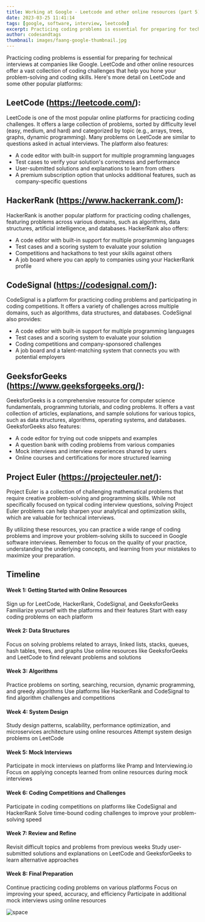 ```yaml
---
title: Working at Google - Leetcode and other online resources (part 5)
date: 2023-03-25 11:41:14
tags: [google, software, interview, leetcode]
excerpt: Practicing coding problems is essential for preparing for technical interviews at companies like Google. LeetCode and other online resources offer a vast collection of coding challenges that help you hone your problem-solving and coding skills.
author: codesandtags
thumbnail: images/faang-google-thumbnail.jpg
---
```


Practicing coding problems is essential for preparing for technical interviews at companies like Google. LeetCode and other online resources offer a vast collection of coding challenges that help you hone your problem-solving and coding skills. Here's more detail on LeetCode and some other popular platforms:

## LeetCode (https://leetcode.com/):

LeetCode is one of the most popular online platforms for practicing coding challenges. It offers a large collection of problems, sorted by difficulty level (easy, medium, and hard) and categorized by topic (e.g., arrays, trees, graphs, dynamic programming). Many problems on LeetCode are similar to questions asked in actual interviews. The platform also features:

- A code editor with built-in support for multiple programming languages
- Test cases to verify your solution's correctness and performance
- User-submitted solutions and explanations to learn from others
- A premium subscription option that unlocks additional features, such as company-specific questions

## HackerRank (https://www.hackerrank.com/):

HackerRank is another popular platform for practicing coding challenges, featuring problems across various domains, such as algorithms, data structures, artificial intelligence, and databases. HackerRank also offers:

- A code editor with built-in support for multiple programming languages
- Test cases and a scoring system to evaluate your solution
- Competitions and hackathons to test your skills against others
- A job board where you can apply to companies using your HackerRank profile

## CodeSignal (https://codesignal.com/):

CodeSignal is a platform for practicing coding problems and participating in coding competitions. It offers a variety of challenges across multiple domains, such as algorithms, data structures, and databases. CodeSignal also provides:

- A code editor with built-in support for multiple programming languages
- Test cases and a scoring system to evaluate your solution
- Coding competitions and company-sponsored challenges
- A job board and a talent-matching system that connects you with potential employers

## GeeksforGeeks (https://www.geeksforgeeks.org/):

GeeksforGeeks is a comprehensive resource for computer science fundamentals, programming tutorials, and coding problems. It offers a vast collection of articles, explanations, and sample solutions for various topics, such as data structures, algorithms, operating systems, and databases. GeeksforGeeks also features:

- A code editor for trying out code snippets and examples
- A question bank with coding problems from various companies
- Mock interviews and interview experiences shared by users
- Online courses and certifications for more structured learning

## Project Euler (https://projecteuler.net/):

Project Euler is a collection of challenging mathematical problems that require creative problem-solving and programming skills. While not specifically focused on typical coding interview questions, solving Project Euler problems can help sharpen your analytical and optimization skills, which are valuable for technical interviews.

By utilizing these resources, you can practice a wide range of coding problems and improve your problem-solving skills to succeed in Google software interviews. Remember to focus on the quality of your practice, understanding the underlying concepts, and learning from your mistakes to maximize your preparation.

## Timeline

#### Week 1: Getting Started with Online Resources

Sign up for LeetCode, HackerRank, CodeSignal, and GeeksforGeeks
Familiarize yourself with the platforms and their features
Start with easy coding problems on each platform

#### Week 2: Data Structures

Focus on solving problems related to arrays, linked lists, stacks, queues, hash tables, trees, and graphs
Use online resources like GeeksforGeeks and LeetCode to find relevant problems and solutions

#### Week 3: Algorithms

Practice problems on sorting, searching, recursion, dynamic programming, and greedy algorithms
Use platforms like HackerRank and CodeSignal to find algorithm challenges and competitions

#### Week 4: System Design

Study design patterns, scalability, performance optimization, and microservices architecture using online resources
Attempt system design problems on LeetCode

#### Week 5: Mock Interviews

Participate in mock interviews on platforms like Pramp and Interviewing.io
Focus on applying concepts learned from online resources during mock interviews

#### Week 6: Coding Competitions and Challenges

Participate in coding competitions on platforms like CodeSignal and HackerRank
Solve time-bound coding challenges to improve your problem-solving speed

#### Week 7: Review and Refine

Revisit difficult topics and problems from previous weeks
Study user-submitted solutions and explanations on LeetCode and GeeksforGeeks to learn alternative approaches

#### Week 8: Final Preparation

Continue practicing coding problems on various platforms
Focus on improving your speed, accuracy, and efficiency
Participate in additional mock interviews using online resources

![space](images/working-at-google-leetcode-and-other-resources-hero.jpg)
